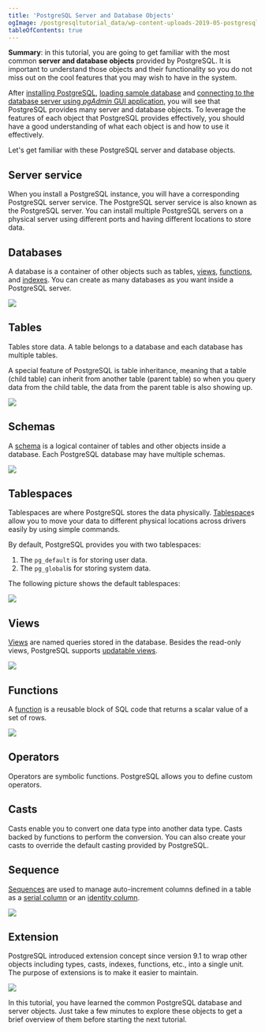 ```yaml
---
title: 'PostgreSQL Server and Database Objects'
ogImage: /postgresqltutorial_data/wp-content-uploads-2019-05-postgresql-databases.png
tableOfContents: true
---
```



**Summary**: in this tutorial, you are going to get familiar with the most common **server and database objects** provided by PostgreSQL. It is important to understand those objects and their functionality so you do not miss out on the cool features that you may wish to have in the system.

After [installing PostgreSQL](https://www.postgresqltutorial.com/postgresql-getting-started/install-postgresql/ "Install PostgreSQL"), [loading sample database](https://www.postgresqltutorial.com/postgresql-getting-started/load-postgresql-sample-database/ "Load PostgreSQL Sample Database") and [connecting to the database server using _pgAdmin_ GUI application](https://www.postgresqltutorial.com/postgresql-getting-started/connect-to-postgresql-database/ "Connect to PostgreSQL Database"), you will see that PostgreSQL provides many server and database objects. To leverage the features of each object that PostgreSQL provides effectively, you should have a good understanding of what each object is and how to use it effectively.

Let's get familiar with these PostgreSQL server and database objects.

## Server service

When you install a PostgreSQL instance, you will have a corresponding PostgreSQL server service. The PostgreSQL server service is also known as the PostgreSQL server. You can install multiple PostgreSQL servers on a physical server using different ports and having different locations to store data.

## Databases

A database is a container of other objects such as tables, [views](https://www.postgresqltutorial.com/postgresql-views/), [functions](https://www.postgresqltutorial.com/postgresql-stored-procedures/), and [indexes](https://www.postgresqltutorial.com/postgresql-indexes/). You can create as many databases as you want inside a PostgreSQL server.

![](/postgresqltutorial_data/wp-content-uploads-2019-05-postgresql-databases.png)

## Tables

Tables store data. A table belongs to a database and each database has multiple tables.

A special feature of PostgreSQL is table inheritance, meaning that a table (child table) can inherit from another table (parent table) so when you query data from the child table, the data from the parent table is also showing up.

![](/postgresqltutorial_data/wp-content-uploads-2019-05-postgresql-tables.png)

## Schemas

A [schema](https://www.postgresqltutorial.com/postgresql-administration/postgresql-schema/) is a logical container of tables and other objects inside a database. Each PostgreSQL database may have multiple schemas.

![](/postgresqltutorial_data/wp-content-uploads-2019-05-postgresql-schema.png)

## Tablespaces

Tablespaces are where PostgreSQL stores the data physically. [Tablespace](https://www.postgresqltutorial.com/postgresql-administration/postgresql-create-tablespace/ "PostgreSQL Tablespaces")s allow you to move your data to different physical locations across drivers easily by using simple commands.

By default, PostgreSQL provides you with two tablespaces:

1. The `pg_default` is for storing user data.
2. The `pg_global`is for storing system data.

The following picture shows the default tablespaces:

![](/postgresqltutorial_data/wp-content-uploads-2019-05-postgresql-tablespace.png)

## Views

[Views](https://www.postgresqltutorial.com/postgresql-views/) are named queries stored in the database. Besides the read-only views, PostgreSQL supports [updatable views](https://www.postgresqltutorial.com/postgresql-views/postgresql-updatable-views/).

![](/postgresqltutorial_data/wp-content-uploads-2019-05-postgresql-views.png)

## Functions

A [function](https://www.postgresqltutorial.com/postgresql-stored-procedures/) is a reusable block of SQL code that returns a scalar value of a set of rows.

![](/postgresqltutorial_data/wp-content-uploads-2019-05-postgresql-functions.png)

## Operators

Operators are symbolic functions. PostgreSQL allows you to define custom operators.

## Casts

Casts enable you to convert one data type into another data type. Casts backed by functions to perform the conversion. You can also create your casts to override the default casting provided by PostgreSQL.

## Sequence

[Sequences](/docs/postgresql/postgresql-sequences/) are used to manage auto-increment columns defined in a table as a [serial column](https://www.postgresqltutorial.com/postgresql-tutorial/postgresql-serial/) or an [identity column](https://www.postgresqltutorial.com/postgresql-tutorial/postgresql-identity-column).

![](/postgresqltutorial_data/wp-content-uploads-2019-05-postgresql-sequence.png)

## Extension

PostgreSQL introduced extension concept since version 9.1 to wrap other objects including types, casts, indexes, functions, etc., into a single unit. The purpose of extensions is to make it easier to maintain.

![](/postgresqltutorial_data/wp-content-uploads-2019-05-postgresql-extension.png)

In this tutorial, you have learned the common PostgreSQL database and server objects. Just take a few minutes to explore these objects to get a brief overview of them before starting the next tutorial.
